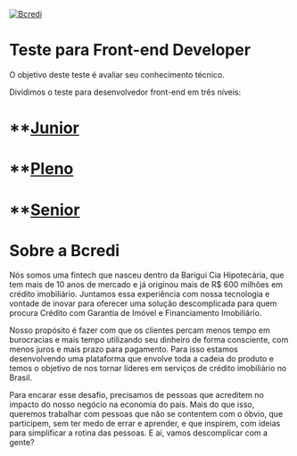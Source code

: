<a href="https://www.bcredi.com.br/">
    <img src="https://www.bcredi.com.br/assets_b2c/frontend_mocks/logo_bcredi-66c81996b2d21efc5c38327b35e2cf89e64bbe3f2fc05b2005b54647f91d9402.svg" alt="Bcredi"/>
</a>

# Teste para Front-end Developer

O objetivo deste teste é avaliar seu conhecimento técnico. 

Dividimos o teste para desenvolvedor front-end em três níveis:

# **[Junior]()
# **[Pleno]()
# **[Senior]()

# Sobre a Bcredi

Nós somos uma fintech que nasceu dentro da Barigui Cia Hipotecária, que tem mais de 10 anos de mercado e já originou mais de R$ 600 milhões em crédito imobiliário. Juntamos essa experiência com nossa tecnologia e vontade de inovar para oferecer uma solução descomplicada para quem procura Crédito com Garantia de Imóvel e Financiamento Imobiliário. 

Nosso propósito é fazer com que os clientes percam menos tempo em burocracias e mais tempo utilizando seu dinheiro de forma consciente, com menos juros e mais prazo para pagamento. Para isso estamos desenvolvendo uma plataforma que envolve toda a cadeia do produto e temos o objetivo de nos tornar líderes em serviços de crédito imobiliário no Brasil.

Para encarar esse desafio, precisamos de pessoas que acreditem no impacto do nosso negócio na economia do país. Mais do que isso, queremos trabalhar com pessoas que não se contentem com o óbvio, que participem, sem ter medo de errar e aprender, e que inspirem, com ideias para simplificar a rotina das pessoas. E aí, vamos descomplicar com a gente?